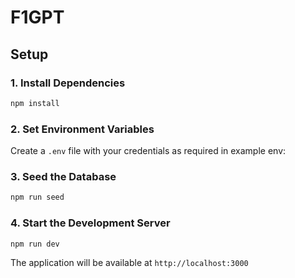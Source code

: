 # F1GPT

## Setup

### 1. Install Dependencies
```bash
npm install
```

### 2. Set Environment Variables
Create a `.env` file with your credentials as required in example env:

### 3. Seed the Database
```bash
npm run seed
```

### 4. Start the Development Server
```bash
npm run dev
```

The application will be available at `http://localhost:3000`
